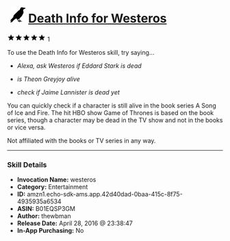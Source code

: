 # &nbsp;<img src="skill_icon" alt="Death Info for Westeros icon" width="36"> [Death Info for Westeros](http://alexa.amazon.com/#skills/amzn1.echo-sdk-ams.app.42d40dad-0baa-415c-8f75-4935935a6534)
![5 stars](../../images/ic_star_black_18dp_1x.png)![5 stars](../../images/ic_star_black_18dp_1x.png)![5 stars](../../images/ic_star_black_18dp_1x.png)![5 stars](../../images/ic_star_black_18dp_1x.png)![5 stars](../../images/ic_star_black_18dp_1x.png) 1

To use the Death Info for Westeros skill, try saying...

* *Alexa, ask Westeros if Eddard Stark is dead*

* *is Theon Greyjoy alive*

* *check if Jaime Lannister is dead yet*

You can quickly check if a character is still alive in the book series A Song of Ice and Fire.  The hit HBO show Game of Thrones is based on the book series, though a character may be dead in the TV show and not in the books or vice versa.  

Not affiliated with the books or TV series in any way.

***

### Skill Details

* **Invocation Name:** westeros
* **Category:** Entertainment
* **ID:** amzn1.echo-sdk-ams.app.42d40dad-0baa-415c-8f75-4935935a6534
* **ASIN:** B01EQSP3GM
* **Author:** thewbman
* **Release Date:** April 28, 2016 @ 23:38:47
* **In-App Purchasing:** No
